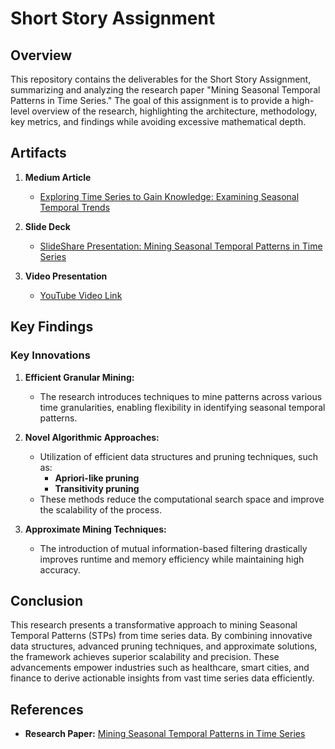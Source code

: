 # Short Story Assignment

## Overview
This repository contains the deliverables for the Short Story Assignment, summarizing and analyzing the research paper "Mining Seasonal Temporal Patterns in Time Series." The goal of this assignment is to provide a high-level overview of the research, highlighting the architecture, methodology, key metrics, and findings while avoiding excessive mathematical depth.

## Artifacts

1. **Medium Article**
   - [Exploring Time Series to Gain Knowledge: Examining Seasonal Temporal Trends](https://medium.com/@yugmmaneshkumar.patel/exploring-time-series-to-gain-knowledge-examining-seasonal-temporal-trends-a641f160c9b2)

2. **Slide Deck**
   - [SlideShare Presentation: Mining Seasonal Temporal Patterns in Time Series](https://www.slideshare.net/slideshow/mining-seasonal-temporal-patterns-in-time-series/274024355)

3. **Video Presentation**
   - [YouTube Video Link](https://youtu.be/Da2gNh40d1U)

## Key Findings

### Key Innovations
1. **Efficient Granular Mining:**
   - The research introduces techniques to mine patterns across various time granularities, enabling flexibility in identifying seasonal temporal patterns.

2. **Novel Algorithmic Approaches:**
   - Utilization of efficient data structures and pruning techniques, such as:
     - **Apriori-like pruning**
     - **Transitivity pruning**
   - These methods reduce the computational search space and improve the scalability of the process.

3. **Approximate Mining Techniques:**
   - The introduction of mutual information-based filtering drastically improves runtime and memory efficiency while maintaining high accuracy.

## Conclusion
This research presents a transformative approach to mining Seasonal Temporal Patterns (STPs) from time series data. By combining innovative data structures, advanced pruning techniques, and approximate solutions, the framework achieves superior scalability and precision. These advancements empower industries such as healthcare, smart cities, and finance to derive actionable insights from vast time series data efficiently.

## References
- **Research Paper:** [Mining Seasonal Temporal Patterns in Time Series](https://arxiv.org/pdf/2206.14604)

